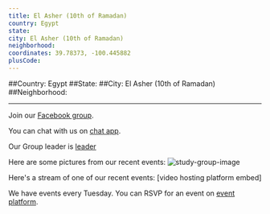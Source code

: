 ```yaml
---
title: El Asher (10th of Ramadan)
country: Egypt
state: 
city: El Asher (10th of Ramadan)
neighborhood: 
coordinates: 39.78373, -100.445882
plusCode:
---
```


##Country: Egypt
##State: 
##City: El Asher (10th of Ramadan)
##Neighborhood: 
*****
Join our [Facebook group](https://www.facebook.com/groups/free.code.camp.10th.of.ramadan).

You can chat with us on [chat app]().

Our Group leader is [leader]()

Here are some pictures from our recent events:
![study-group-image]()

Here's a stream of one of our recent events:
[video hosting platform embed]

We have events every Tuesday. You can RSVP for an event on [event platform]().
